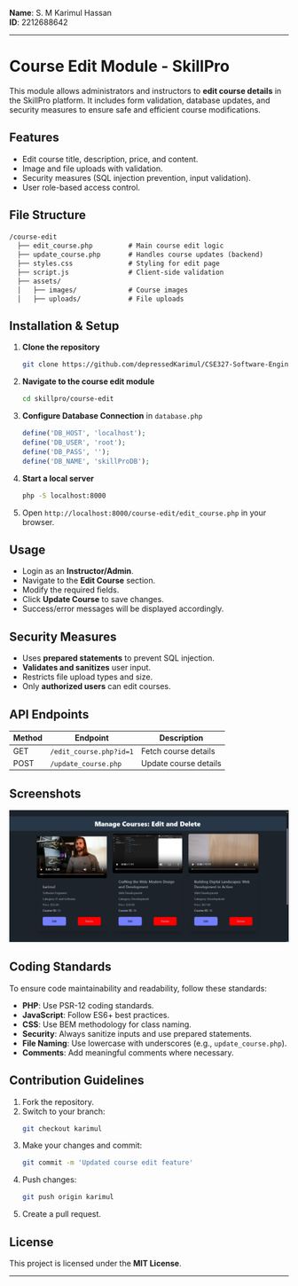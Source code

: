 **Name**: S. M Karimul Hassan  
**ID**: 2212688642
**<hr>** 

# Course Edit Module - SkillPro

This module allows administrators and instructors to **edit course details** in the SkillPro platform. It includes form validation, database updates, and security measures to ensure safe and efficient course modifications.

## Features
- Edit course title, description, price, and content.
- Image and file uploads with validation.
- Security measures (SQL injection prevention, input validation).
- User role-based access control.

## File Structure
```
/course-edit
  ├── edit_course.php         # Main course edit logic
  ├── update_course.php       # Handles course updates (backend)
  ├── styles.css              # Styling for edit page
  ├── script.js               # Client-side validation
  ├── assets/
  │   ├── images/             # Course images
  │   ├── uploads/            # File uploads
```

## Installation & Setup
1. **Clone the repository**
   ```bash
   git clone https://github.com/depressedKarimul/CSE327-Software-Engineering-Project.git
   ```
2. **Navigate to the course edit module**
   ```bash
   cd skillpro/course-edit
   ```
3. **Configure Database Connection** in `database.php`
   ```php
   define('DB_HOST', 'localhost');
   define('DB_USER', 'root');
   define('DB_PASS', '');
   define('DB_NAME', 'skillProDB');
   ```
4. **Start a local server**
   ```bash
   php -S localhost:8000
   ```
5. Open `http://localhost:8000/course-edit/edit_course.php` in your browser.

## Usage
- Login as an **Instructor/Admin**.
- Navigate to the **Edit Course** section.
- Modify the required fields.
- Click **Update Course** to save changes.
- Success/error messages will be displayed accordingly.

## Security Measures
- Uses **prepared statements** to prevent SQL injection.
- **Validates and sanitizes** user input.
- Restricts file upload types and size.
- Only **authorized users** can edit courses.

## API Endpoints
| Method | Endpoint           | Description |
|--------|-------------------|-------------|
| GET    | `/edit_course.php?id=1` | Fetch course details |
| POST   | `/update_course.php`    | Update course details |

## Screenshots
![Course Edit Page](assets/images/course-edit.png)

## Coding Standards
To ensure code maintainability and readability, follow these standards:
- **PHP**: Use PSR-12 coding standards.
- **JavaScript**: Follow ES6+ best practices.
- **CSS**: Use BEM methodology for class naming.
- **Security**: Always sanitize inputs and use prepared statements.
- **File Naming**: Use lowercase with underscores (e.g., `update_course.php`).
- **Comments**: Add meaningful comments where necessary.

## Contribution Guidelines
1. Fork the repository.
2. Switch to your branch:
   ```bash
   git checkout karimul
   ```
3. Make your changes and commit:
   ```bash
   git commit -m 'Updated course edit feature'
   ```
4. Push changes:
   ```bash
   git push origin karimul
   ```
5. Create a pull request.

## License
This project is licensed under the **MIT License**.

---
